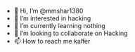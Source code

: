 - 👋 Hi, I’m @mmshar1380
- 👀 I’m interested in hacking
- 🌱 I’m currently learning nothing
- 💞️ I’m looking to collaborate on Hacking
- 📫 How to reach me kalfer

<!---
mmshar1380/mmshar1380 is a ✨ special ✨ repository because its `README.md` (this file) appears on your GitHub profile.
You can click the Preview link to take a look at your changes.
--->
